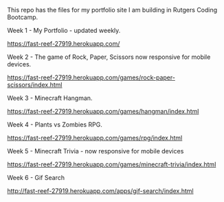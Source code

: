 This repo has the files for my portfolio site I am building in Rutgers Coding Bootcamp.

Week 1 - My Portfolio - updated weekly.

https://fast-reef-27919.herokuapp.com/

Week 2 - The game of Rock, Paper, Scissors now responsive for mobile devices.

https://fast-reef-27919.herokuapp.com/games/rock-paper-scissors/index.html

Week 3 - Minecraft Hangman.

https://fast-reef-27919.herokuapp.com/games/hangman/index.html

Week 4 - Plants vs Zombies RPG.

https://fast-reef-27919.herokuapp.com/games/rpg/index.html

Week 5 - Minecraft Trivia - now responsive for mobile devices

https://fast-reef-27919.herokuapp.com/games/minecraft-trivia/index.html

Week 6 - Gif Search

http://fast-reef-27919.herokuapp.com/apps/gif-search/index.html
